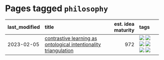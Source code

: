 # Pages tagged `philosophy`

|last_modified|title|est. idea maturity|tags
|:---|:---|---:|:---|
|2023-02-05|[contrastive learning as ontological intentionality triangulation](../contrastive_learning_as_ontological_intentionality_triangulation.md)|972|[![](https://img.shields.io/badge/tag-meta-834fc2)](../tags/meta.md) [![](https://img.shields.io/badge/tag-philosophy-a9524c)](../tags/philosophy.md) [![](https://img.shields.io/badge/tag-semiotics-ebbec3)](../tags/semiotics.md) [![](https://img.shields.io/badge/tag-synesthesia-112e27)](../tags/synesthesia.md) [![](https://img.shields.io/badge/tag-theory-da6994)](../tags/theory.md) [![](https://img.shields.io/badge/tag-wip-fecb83)](../tags/wip.md)|